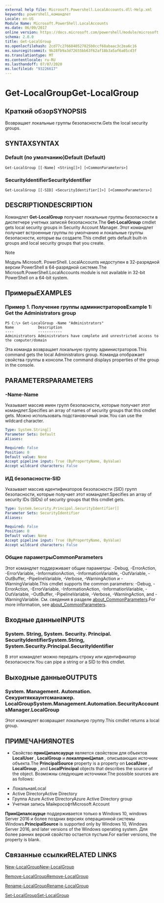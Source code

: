 ```yaml
---
external help file: Microsoft.Powershell.LocalAccounts.dll-Help.xml
keywords: powershell,командлет
Locale: en-US
Module Name: Microsoft.PowerShell.LocalAccounts
ms.date: 06/09/2017
online version: https://docs.microsoft.com/powershell/module/microsoft.powershell.localaccounts/get-localgroup?view=powershell-5.1&WT.mc_id=ps-gethelp
schema: 2.0.0
title: Get-LocalGroup
ms.openlocfilehash: 2cd77c2766840527825b0ccf68abaac3c2ea6c16
ms.sourcegitcommit: 9b28fb9a3d72655bb63f62af18b3a5af6a05cd3f
ms.translationtype: MT
ms.contentlocale: ru-RU
ms.lasthandoff: 07/07/2020
ms.locfileid: "93226617"
---
```

# <span data-ttu-id="b6005-103">Get-LocalGroup</span><span class="sxs-lookup"><span data-stu-id="b6005-103">Get-LocalGroup</span></span>

## <span data-ttu-id="b6005-104">Краткий обзор</span><span class="sxs-lookup"><span data-stu-id="b6005-104">SYNOPSIS</span></span>
<span data-ttu-id="b6005-105">Возвращает локальные группы безопасности.</span><span class="sxs-lookup"><span data-stu-id="b6005-105">Gets the local security groups.</span></span>

## <span data-ttu-id="b6005-106">SYNTAX</span><span class="sxs-lookup"><span data-stu-id="b6005-106">SYNTAX</span></span>

### <span data-ttu-id="b6005-107">Default (по умолчанию)</span><span class="sxs-lookup"><span data-stu-id="b6005-107">Default (Default)</span></span>

```
Get-LocalGroup [[-Name] <String[]>] [<CommonParameters>]
```

### <span data-ttu-id="b6005-108">SecurityIdentifier</span><span class="sxs-lookup"><span data-stu-id="b6005-108">SecurityIdentifier</span></span>

```
Get-LocalGroup [[-SID] <SecurityIdentifier[]>] [<CommonParameters>]
```

## <span data-ttu-id="b6005-109">DESCRIPTION</span><span class="sxs-lookup"><span data-stu-id="b6005-109">DESCRIPTION</span></span>
<span data-ttu-id="b6005-110">Командлет **Get-LocalGroup** получает локальные группы безопасности в диспетчере учетных записей безопасности.</span><span class="sxs-lookup"><span data-stu-id="b6005-110">The **Get-LocalGroup** cmdlet gets local security groups in Security Account Manager.</span></span>
<span data-ttu-id="b6005-111">Этот командлет получает встроенные группы по умолчанию и локальные группы безопасности, которые вы создаете.</span><span class="sxs-lookup"><span data-stu-id="b6005-111">This cmdlet gets default built-in groups and local security groups that you create.</span></span>

> [!NOTE]
> <span data-ttu-id="b6005-112">Модуль Microsoft. PowerShell. LocalAccounts недоступен в 32-разрядной версии PowerShell в 64-разрядной системе.</span><span class="sxs-lookup"><span data-stu-id="b6005-112">The Microsoft.PowerShell.LocalAccounts module is not available in 32-bit PowerShell on a 64-bit system.</span></span>

## <span data-ttu-id="b6005-113">Примеры</span><span class="sxs-lookup"><span data-stu-id="b6005-113">EXAMPLES</span></span>

### <span data-ttu-id="b6005-114">Пример 1. Получение группы администраторов</span><span class="sxs-lookup"><span data-stu-id="b6005-114">Example 1: Get the Administrators group</span></span>

```
PS C:\> Get-LocalGroup -Name "Administrators"
Name           Description
----           -----------
Administrators Administrators have complete and unrestricted access to the computer/domain
```

<span data-ttu-id="b6005-115">Эта команда возвращает локальную группу администраторов.</span><span class="sxs-lookup"><span data-stu-id="b6005-115">This command gets the local Administrators group.</span></span>
<span data-ttu-id="b6005-116">Команда отображает свойства группы в консоли.</span><span class="sxs-lookup"><span data-stu-id="b6005-116">The command displays properties of the group in the console.</span></span>

## <span data-ttu-id="b6005-117">PARAMETERS</span><span class="sxs-lookup"><span data-stu-id="b6005-117">PARAMETERS</span></span>

### <span data-ttu-id="b6005-118">-Name</span><span class="sxs-lookup"><span data-stu-id="b6005-118">-Name</span></span>
<span data-ttu-id="b6005-119">Указывает массив имен групп безопасности, которые получает этот командлет.</span><span class="sxs-lookup"><span data-stu-id="b6005-119">Specifies an array of names of security groups that this cmdlet gets.</span></span>
<span data-ttu-id="b6005-120">Можно использовать подстановочный знак.</span><span class="sxs-lookup"><span data-stu-id="b6005-120">You can use the wildcard character.</span></span>

```yaml
Type: System.String[]
Parameter Sets: Default
Aliases:

Required: False
Position: 0
Default value: None
Accept pipeline input: True (ByPropertyName, ByValue)
Accept wildcard characters: False
```

### <span data-ttu-id="b6005-121">ИД безопасности</span><span class="sxs-lookup"><span data-stu-id="b6005-121">-SID</span></span>
<span data-ttu-id="b6005-122">Указывает массив идентификаторов безопасности (SID) групп безопасности, которые получает этот командлет.</span><span class="sxs-lookup"><span data-stu-id="b6005-122">Specifies an array of security IDs (SIDs) of security groups that this cmdlet gets.</span></span>

```yaml
Type: System.Security.Principal.SecurityIdentifier[]
Parameter Sets: SecurityIdentifier
Aliases:

Required: False
Position: 0
Default value: None
Accept pipeline input: True (ByPropertyName, ByValue)
Accept wildcard characters: False
```

### <span data-ttu-id="b6005-123">Общие параметры</span><span class="sxs-lookup"><span data-stu-id="b6005-123">CommonParameters</span></span>
<span data-ttu-id="b6005-124">Этот командлет поддерживает общие параметры: -Debug, -ErrorAction, -ErrorVariable, -InformationAction, -InformationVariable, -OutVariable, -OutBuffer, -PipelineVariable, -Verbose, -WarningAction и -WarningVariable.</span><span class="sxs-lookup"><span data-stu-id="b6005-124">This cmdlet supports the common parameters: -Debug, -ErrorAction, -ErrorVariable, -InformationAction, -InformationVariable, -OutVariable, -OutBuffer, -PipelineVariable, -Verbose, -WarningAction, and -WarningVariable.</span></span> <span data-ttu-id="b6005-125">См. сведения в разделе [about_CommonParameters](https://go.microsoft.com/fwlink/?LinkID=113216).</span><span class="sxs-lookup"><span data-stu-id="b6005-125">For more information, see [about_CommonParameters](https://go.microsoft.com/fwlink/?LinkID=113216).</span></span>

## <span data-ttu-id="b6005-126">Входные данные</span><span class="sxs-lookup"><span data-stu-id="b6005-126">INPUTS</span></span>

### <span data-ttu-id="b6005-127">System. String, System. Security. Principal. SecurityIdentifier</span><span class="sxs-lookup"><span data-stu-id="b6005-127">System.String, System.Security.Principal.SecurityIdentifier</span></span>
<span data-ttu-id="b6005-128">В этот командлет можно передать строку или идентификатор безопасности.</span><span class="sxs-lookup"><span data-stu-id="b6005-128">You can pipe a string or a SID to this cmdlet.</span></span>

## <span data-ttu-id="b6005-129">Выходные данные</span><span class="sxs-lookup"><span data-stu-id="b6005-129">OUTPUTS</span></span>

### <span data-ttu-id="b6005-130">System. Management. Automation. Секуритяккаунтсманажер. LocalGroup</span><span class="sxs-lookup"><span data-stu-id="b6005-130">System.Management.Automation.SecurityAccountsManager.LocalGroup</span></span>
<span data-ttu-id="b6005-131">Этот командлет возвращает локальную группу.</span><span class="sxs-lookup"><span data-stu-id="b6005-131">This cmdlet returns a local group.</span></span>

## <span data-ttu-id="b6005-132">ПРИМЕЧАНИЯ</span><span class="sxs-lookup"><span data-stu-id="b6005-132">NOTES</span></span>

* <span data-ttu-id="b6005-133">Свойство **принЦипалсаурце** является свойством для объектов **LocalUser** , **LocalGroup** и **локалпринЦипал** , описывающих источник объекта.</span><span class="sxs-lookup"><span data-stu-id="b6005-133">The **PrincipalSource** property is a property on **LocalUser** , **LocalGroup** , and **LocalPrincipal** objects that describes the source of the object.</span></span> <span data-ttu-id="b6005-134">Возможны следующие источники:</span><span class="sxs-lookup"><span data-stu-id="b6005-134">The possible sources are as follows:</span></span>

- <span data-ttu-id="b6005-135">Локальная</span><span class="sxs-lookup"><span data-stu-id="b6005-135">Local</span></span>
- <span data-ttu-id="b6005-136">Active Directory</span><span class="sxs-lookup"><span data-stu-id="b6005-136">Active Directory</span></span>
- <span data-ttu-id="b6005-137">Группа Azure Active Directory</span><span class="sxs-lookup"><span data-stu-id="b6005-137">Azure Active Directory group</span></span>
- <span data-ttu-id="b6005-138">Учетная запись Майкрософт</span><span class="sxs-lookup"><span data-stu-id="b6005-138">Microsoft Account</span></span>

<span data-ttu-id="b6005-139">**ПринЦипалсаурце** поддерживается только в Windows 10, windows Server 2016 и более поздних версиях операционной системы Windows.</span><span class="sxs-lookup"><span data-stu-id="b6005-139">**PrincipalSource** is supported only by Windows 10, Windows Server 2016, and later versions of the Windows operating system.</span></span> <span data-ttu-id="b6005-140">Для более ранних версий свойство остается пустым.</span><span class="sxs-lookup"><span data-stu-id="b6005-140">For earlier versions, the property is blank.</span></span>

## <span data-ttu-id="b6005-141">Связанные ссылки</span><span class="sxs-lookup"><span data-stu-id="b6005-141">RELATED LINKS</span></span>

[<span data-ttu-id="b6005-142">New-LocalGroup</span><span class="sxs-lookup"><span data-stu-id="b6005-142">New-LocalGroup</span></span>](New-LocalGroup.md)

[<span data-ttu-id="b6005-143">Remove-LocalGroup</span><span class="sxs-lookup"><span data-stu-id="b6005-143">Remove-LocalGroup</span></span>](Remove-LocalGroup.md)

[<span data-ttu-id="b6005-144">Rename-LocalGroup</span><span class="sxs-lookup"><span data-stu-id="b6005-144">Rename-LocalGroup</span></span>](Rename-LocalGroup.md)

[<span data-ttu-id="b6005-145">Set-LocalGroup</span><span class="sxs-lookup"><span data-stu-id="b6005-145">Set-LocalGroup</span></span>](Set-LocalGroup.md)
